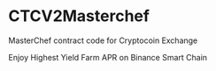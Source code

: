 # CTCV2Masterchef

MasterChef contract code for Cryptocoin Exchange

Enjoy Highest Yield Farm APR on Binance Smart Chain
